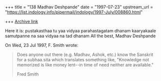 +++
title = "138 Madhav Deshpande"
date = "1997-07-23"
upstream_url = "https://list.indology.info/pipermail/indology/1997-July/008860.html"

+++
[Archive link](https://list.indology.info/pipermail/indology/1997-July/008860.html)

Here it is:
	pustakasthaa tu yaa vidyaa parahastagatam dhanam
	kaaryakaale samutpanne na saa vidyaa na tad dhanam
All the best,
			Madhav Deshpande

On Wed, 23 Jul 1997, F. Smith wrote:

> Does anyone out there (e.g. Madhav, Ashok, etc.) know the Sanskrit for a
> subhaa.sita which translates something like, "Knowledge not memorized is
> like money lent--in time of need neither are available."
> 
> Fred Smith
> 
> 
> 






